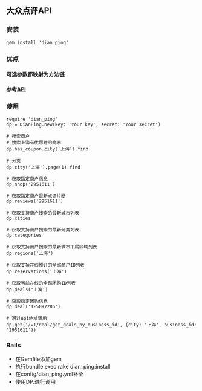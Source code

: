 ## 大众点评API

### 安装

```
gem install 'dian_ping'
```

### 优点

#### 可选参数都映射为方法链
#### 参考[API](http://developer.dianping.com/app/api/v1/business/find_businesses)

### 使用

```
require 'dian_ping'
dp = DianPing.new(key: 'Your key', secret: 'Your secret')

# 搜索商户
# 搜索上海有优惠卷的商家
dp.has_coupon.city('上海').find

# 分页
dp.city('上海').page(1).find

# 获取指定商户信息
dp.shop('2951611')

# 获取指定商户最新点评片断
dp.reviews('2951611')

# 获取支持商户搜索的最新城市列表
dp.cities

# 获取支持商户搜索的最新分类列表
dp.categories

# 获取支持商户搜索的最新城市下属区域列表
dp.regions('上海')

# 获取支持在线预订的全部商户ID列表
dp.reservations('上海')

# 获取当前在线的全部团购ID列表
dp.deals('上海')

# 获取指定团购信息
dp.deal('1-5097286')

# 通过api地址调用
dp.get('/v1/deal/get_deals_by_business_id', {city: '上海', business_id: '2951611'})

```

### Rails

* 在Gemfile添加gem
* 执行bundle exec rake dian_ping:install
* 在config/dian_ping.yml补全
* 使用DP.进行调用



